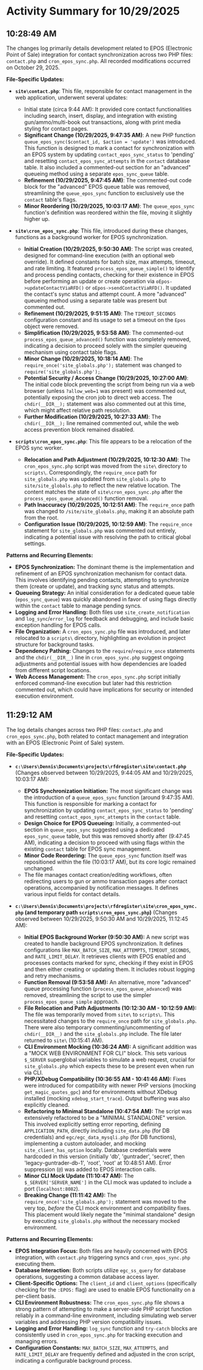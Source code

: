 # Activity Summary for 10/29/2025

## 10:28:49 AM
The changes log primarily details development related to EPOS (Electronic Point of Sale) integration for contact synchronization across two PHP files: `contact.php` and `cron_epos_sync.php`. All recorded modifications occurred on October 29, 2025.

**File-Specific Updates:**

*   **`site\contact.php`**: This file, responsible for contact management in the web application, underwent several updates:
    *   Initial state (circa 9:44 AM): It provided core contact functionalities including search, insert, display, and integration with existing gun/ammo/multi-book out transactions, along with print media styling for contact pages.
    *   **Significant Change (10/29/2025, 9:47:35 AM)**: A new PHP function `queue_epos_sync($contact_id, $action = 'update')` was introduced. This function is designed to mark a contact for synchronization with an EPOS system by updating `contact_epos_sync_status` to 'pending' and resetting `contact_epos_sync_attempts` in the `contact` database table. It also included a commented-out section for an "advanced" queueing method using a separate `epos_sync_queue` table.
    *   **Refinement (10/29/2025, 9:47:45 AM)**: The commented-out code block for the "advanced" EPOS queue table was removed, streamlining the `queue_epos_sync` function to exclusively use the `contact` table's flags.
    *   **Minor Reordering (10/29/2025, 10:03:17 AM)**: The `queue_epos_sync` function's definition was reordered within the file, moving it slightly higher up.

*   **`site\cron_epos_sync.php`**: This file, introduced during these changes, functions as a background worker for EPOS synchronization.
    *   **Initial Creation (10/29/2025, 9:50:30 AM)**: The script was created, designed for command-line execution (with an optional web override). It defined constants for batch size, max attempts, timeout, and rate limiting. It featured `process_epos_queue_simple()` to identify and process pending contacts, checking for their existence in EPOS before performing an update or create operation via `oEpos->updateContactViaRFD()` or `oEpos->sendContactViaRFD()`. It updated the contact's sync status and attempt count. A more "advanced" queueing method using a separate table was present but commented out.
    *   **Refinement (10/29/2025, 9:51:15 AM)**: The `TIMEOUT_SECONDS` configuration constant and its usage to set a timeout on the `Epos` object were removed.
    *   **Simplification (10/29/2025, 9:53:58 AM)**: The commented-out `process_epos_queue_advanced()` function was completely removed, indicating a decision to proceed solely with the simpler queueing mechanism using contact table flags.
    *   **Minor Change (10/29/2025, 10:18:14 AM)**: The `require_once('site_globals.php');` statement was changed to `require('site_globals.php');`.
    *   **Potential Security / Access Change (10/29/2025, 10:27:00 AM)**: The initial code block preventing the script from being run via a web browser (unless `?allow_web=1` was present) was commented out, potentially exposing the cron job to direct web access. The `chdir(__DIR__);` statement was also commented out at this time, which might affect relative path resolution.
    *   **Further Modification (10/29/2025, 10:27:33 AM)**: The `chdir(__DIR__);` line remained commented out, while the web access prevention block remained disabled.

*   **`scripts\cron_epos_sync.php`**: This file appears to be a relocation of the EPOS sync worker.
    *   **Relocation and Path Adjustment (10/29/2025, 10:12:30 AM)**: The `cron_epos_sync.php` script was moved from the `site\` directory to `scripts\`. Correspondingly, the `require_once` path for `site_globals.php` was updated from `site_globals.php` to `site/site_globals.php` to reflect the new relative location. The content matches the state of `site\cron_epos_sync.php` after the `process_epos_queue_advanced()` function removal.
    *   **Path Inaccuracy (10/29/2025, 10:12:51 AM)**: The `require_once` path was changed to `/site/site_globals.php`, making it an absolute path from the root.
    *   **Configuration Issue (10/29/2025, 10:12:59 AM)**: The `require_once` statement for `site_globals.php` was commented out entirely, indicating a potential issue with resolving the path to critical global settings.

**Patterns and Recurring Elements:**

*   **EPOS Synchronization:** The dominant theme is the implementation and refinement of an EPOS synchronization mechanism for contact data. This involves identifying pending contacts, attempting to synchronize them (create or update), and tracking sync status and attempts.
*   **Queueing Strategy:** An initial consideration for a dedicated queue table (`epos_sync_queue`) was quickly abandoned in favor of using flags directly within the `contact` table to manage pending syncs.
*   **Logging and Error Handling:** Both files use `site_create_notification` and `log_sync`/`error_log` for feedback and debugging, and include basic exception handling for EPOS calls.
*   **File Organization:** A `cron_epos_sync.php` file was introduced, and later relocated to a `scripts\` directory, highlighting an evolution in project structure for background tasks.
*   **Dependency Pathing:** Changes to the `require`/`require_once` statements and the `chdir(__DIR__)` line in `cron_epos_sync.php` suggest ongoing adjustments and potential issues with how dependencies are loaded from different script locations.
*   **Web Access Management:** The `cron_epos_sync.php` script initially enforced command-line execution but later had this restriction commented out, which could have implications for security or intended execution environment.

## 11:29:12 AM
The log details changes across two PHP files: `contact.php` and `cron_epos_sync.php`, both related to contact management and integration with an EPOS (Electronic Point of Sale) system.

**File-Specific Updates:**

*   **`c:\Users\Dennis\Documents\projects\rfdregister\site\contact.php`** (Changes observed between 10/29/2025, 9:44:05 AM and 10/29/2025, 10:03:17 AM):
    *   **EPOS Synchronization Initiation:** The most significant change was the introduction of a `queue_epos_sync` function (around 9:47:35 AM). This function is responsible for marking a contact for synchronization by updating `contact_epos_sync_status` to 'pending' and resetting `contact_epos_sync_attempts` in the `contact` table.
    *   **Design Choice for EPOS Queueing:** Initially, a commented-out section in `queue_epos_sync` suggested using a dedicated `epos_sync_queue` table, but this was removed shortly after (9:47:45 AM), indicating a decision to proceed with using flags within the existing `contact` table for EPOS sync management.
    *   **Minor Code Reordering:** The `queue_epos_sync` function itself was repositioned within the file (10:03:17 AM), but its core logic remained unchanged.
    *   The file manages contact creation/editing workflows, often redirecting users to gun or ammo transaction pages after contact operations, accompanied by notification messages. It defines various input fields for contact details.

*   **`c:\Users\Dennis\Documents\projects\rfdregister\site\cron_epos_sync.php` (and temporary path `scripts\cron_epos_sync.php`)** (Changes observed between 10/29/2025, 9:50:30 AM and 10/29/2025, 11:12:45 AM):
    *   **Initial EPOS Background Worker (9:50:30 AM):** A new script was created to handle background EPOS synchronization. It defines configurations like `MAX_BATCH_SIZE`, `MAX_ATTEMPTS`, `TIMEOUT_SECONDS`, and `RATE_LIMIT_DELAY`. It retrieves clients with EPOS enabled and processes contacts marked for sync, checking if they exist in EPOS and then either creating or updating them. It includes robust logging and retry mechanisms.
    *   **Function Removal (9:53:58 AM):** An alternative, more "advanced" queue processing function (`process_epos_queue_advanced`) was removed, streamlining the script to use the simpler `process_epos_queue_simple` approach.
    *   **File Relocation and Path Adjustments (10:12:30 AM - 10:12:59 AM):** The file was temporarily moved from `site\` to `scripts\`. This necessitated changes to the `require_once` path for `site_globals.php`. There were also temporary commenting/uncommenting of `chdir(__DIR__)` and the `site_globals.php` include. The file later returned to `site\` (10:15:41 AM).
    *   **CLI Environment Mocking (10:36:24 AM):** A significant addition was a "MOCK WEB ENVIRONMENT FOR CLI" block. This sets various `$_SERVER` superglobal variables to simulate a web request, crucial for `site_globals.php` which expects these to be present even when run via CLI.
    *   **PHP/XDebug Compatibility (10:36:55 AM - 10:41:46 AM):** Fixes were introduced for compatibility with newer PHP versions (mocking `get_magic_quotes_gpc`) and for environments without XDebug installed (mocking `xdebug_start_trace`). Output buffering was also explicitly cleaned.
    *   **Refactoring to Minimal Standalone (10:47:54 AM):** The script was extensively refactored to be a "MINIMAL STANDALONE" version. This involved explicitly setting error reporting, defining `APPLICATION_PATH`, directly including `site_data.php` (for DB credentials) and `egc/egc_data_mysqli.php` (for DB functions), implementing a custom autoloader, and mocking `site_client_has_option` locally. Database credentials were hardcoded in this version (initially 'db', 'guntrader', 'secret', then 'legacy-guntrader-db-1', 'root', 'root' at 10:48:51 AM). Error suppression (`@`) was added to EPOS interaction calls.
    *   **Minor CLI Mock Update (11:10:47 AM):** The `$_SERVER['SERVER_NAME']` in the CLI mock was updated to include a port (`localhost:8082`).
    *   **Breaking Change (11:11:42 AM):** The `require_once('site_globals.php');` statement was moved to the very top, *before* the CLI mock environment and compatibility fixes. This placement would likely negate the "minimal standalone" design by executing `site_globals.php` without the necessary mocked environment.

**Patterns and Recurring Elements:**

*   **EPOS Integration Focus:** Both files are heavily concerned with EPOS integration, with `contact.php` triggering syncs and `cron_epos_sync.php` executing them.
*   **Database Interaction:** Both scripts utilize `egc_ss_query` for database operations, suggesting a common database access layer.
*   **Client-Specific Options:** The `client_id` and `client_options` (specifically checking for the `:EPOS:` flag) are used to enable EPOS functionality on a per-client basis.
*   **CLI Environment Robustness:** The `cron_epos_sync.php` file shows a strong pattern of attempting to make a server-side PHP script function reliably in a command-line environment, including simulating web server variables and addressing PHP version compatibility issues.
*   **Logging and Error Handling:** `log_sync` function and `try-catch` blocks are consistently used in `cron_epos_sync.php` for tracking execution and managing errors.
*   **Configuration Constants:** `MAX_BATCH_SIZE`, `MAX_ATTEMPTS`, and `RATE_LIMIT_DELAY` are frequently defined and adjusted in the cron script, indicating a configurable background process.